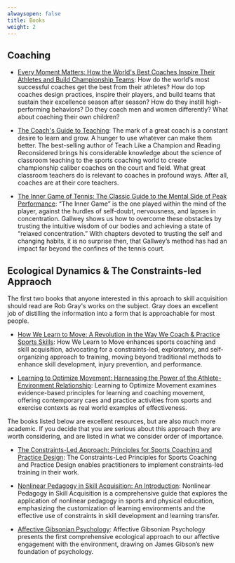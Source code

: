 ```yaml
---
alwaysopen: false
title: Books
weight: 2
---
```

## Coaching
* [Every Moment Matters: How the World's Best Coaches Inspire Their Athletes and Build Championship Teams](https://www.goodreads.com/book/show/211156914-transforming-basketball): How do the world’s most successful coaches get the best from their athletes? How do top coaches design practices, inspire their players, and build teams that sustain their excellence season after season? How do they instill high-performing behaviors? Do they coach men and women differently? What about coaching their own children? 

* [The Coach's Guide to Teaching](https://www.goodreads.com/book/show/56226259-the-coach-s-guide-to-teaching?from_search=true&from_srp=true&qid=NTwgqSGmso&rank=1): The mark of a great coach is a constant desire to learn and grow. A hunger to use whatever can make them better. The best-selling author of Teach Like a Champion and Reading Reconsidered brings his considerable knowledge about the science of classroom teaching to the sports coaching world to create championship caliber coaches on the court and field. What great classroom teachers do is relevant to coaches in profound ways. After all, coaches are at their core teachers.

* [The Inner Game of Tennis: The Classic Guide to the Mental Side of Peak Performance](https://www.goodreads.com/book/show/905.The_Inner_Game_of_Tennis?ref=nav_sb_ss_1_24): “The Inner Game” is the one played within the mind of the player, against the hurdles of self-doubt, nervousness, and lapses in concentration. Gallwey shows us how to overcome these obstacles by trusting the intuitive wisdom of our bodies and achieving a state of “relaxed concentration.” With chapters devoted to trusting the self and changing habits, it is no surprise then, that Gallwey’s method has had an impact far beyond the confines of the tennis court.

## Ecological Dynamics & The Constraints-led Appraoch
The first two books that anyone interested in this aproach to skill acquisition should read are Rob Gray's works on the subject. Gray does an excellent job of distilling the information into a form that is approachable for most people. 

* [How We Learn to Move: A Revolution in the Way We Coach & Practice Sports Skills](https://www.goodreads.com/en/book/show/59507312): How We Learn to Move enhances sports coaching and skill acquisition, advocating for a constraints-led, exploratory, and self-organizing approach to training, moving beyond traditional methods to enhance skill development, injury prevention, and performance.

* [Learning to Optimize Movement: Harnessing the Power of the Athlete-Environment Relationship](https://www.goodreads.com/book/show/65654402-learning-to-optimize-movement): Learning to Optimize Movement examines evidence-based principles for learning and coaching movement, offering contemporary caes and practice activities from sports and exercise contexts as real world examples of effectiveness.

The books listed below are excellent resources, but are also much more academic. If you decide that you are serious about this approach they are worth considering, and are listed in what we consider order of importance.

* [The Constraints-Led Approach: Principles for Sports Coaching and Practice Design](https://www.goodreads.com/book/show/44064435-the-constraints-led-approach?from_search=true&from_srp=true&qid=wbD661zVl3&rank=1): The Constraints-Led Principles for Sports Coaching and Practice Design enables practitioners to implement constraints-led training in their work.

* [Nonlinear Pedagogy in Skill Acquisition: An Introduction](https://www.goodreads.com/book/show/60510312-nonlinear-pedagogy-in-skill-acquisition): Nonlinear Pedagogy in Skill Acquisition is a comprehensive guide that explores the application of nonlinear pedagogy in sports and physical education, emphasizing the customization of learning environments and the effective use of constraints in skill development and learning transfer.

* [Affective Gibsonian Psychology](https://www.goodreads.com/book/show/59789891-affective-gibsonian-psychology?ac=1&from_search=true&qid=YeXrh4Q0qP&rank=1): Affective Gibsonian Psychology presents the first comprehensive ecological approach to our affective engagement with the environment, drawing on James Gibson’s new foundation of psychology.